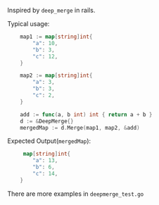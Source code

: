 Inspired by `deep_merge` in rails.

Typical usage:

```go
	map1 := map[string]int{
		"a": 10,
		"b": 3,
		"c": 12,
	}

	map2 := map[string]int{
		"a": 3,
		"b": 3,
		"c": 2,
	}

    add := func(a, b int) int { return a + b }
    d := &DeepMerge{}
    mergedMap := d.Merge(map1, map2, &add)
```

Expected Output(`mergedMap`):
```go
	 map[string]int{
		"a": 13,
		"b": 6,
		"c": 14,
	}
```

There are more examples in `deepmerge_test.go`
